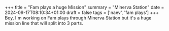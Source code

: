 +++
title = "Fam plays a huge Mission"
summary = "Minerva Station"
date = 2024-09-17T08:10:34+01:00
draft = false
tags = ['naev', 'fam plays']
+++
Boy, I'm working on Fam plays through Minerva Station but it's a huge mission line that will split into 3 parts.
